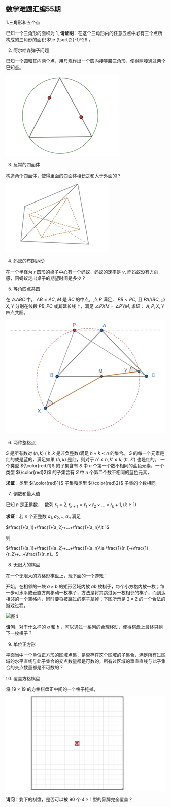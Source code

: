 ## 数学难题汇编55期

1.三角形和五个点

已知一个三角形的面积为 $1,$ **请证明**：在这个三角形内的任意五点中必有三个点所构成的三角形的面积 $\le (\sqrt{2}-1)^2$ 。

2. 阿尔哈森弹子问题

已知一个圆和其内两个点，用尺规作出一个圆内接等腰三角形，使得两腰通过两个已知点。

![图1](/pics/p38-1.png)

3. 反常的四面体

构造两个四面体，使得里面的四面体棱长之和大于外面的？

![图2](/pics/p38-2.png)

4. 蚂蚁的布朗运动

在一个半径为 $r$ 圆形的桌子中心有一个蚂蚁，蚂蚁的速率是 $v,$ 而蚂蚁没有方向感，问蚂蚁走出桌子的期望时间是多少？

5. 等角四点共圆

在 $\triangle ABC$ 中， $AB=AC,$ $M$ 是 $BC$ 的中点，点 $P$ 满足， $PB\lt PC,$ 且 $PA//BC,$ 点 $X,Y$ 分别在线段 $PB,PC$ 或其延长线上，满足 $\angle PXM=\angle PYM,$ 求证： $A,P,X,Y$ 四点共圆。

![图3](/pics/p38-3.png)

6. 两种整格点

$S$ 是所有数对 $(h,k)$ ( $h,k$ 是非负整数)满足 $h+k\lt n$ 的集合。 $S$ 的每一个元素是红的或是蓝的，满足如果 $(h,k)$ 是红，则对于 $h'\le h,k'\le k,(h',k')$ 也是红的。 一个类型 ${\color{red}1}$ 的子集含有 $S$ 中 $n$ 个第一个数不相同的蓝色元素，一个类型 ${\color{red}2}$ 的子集含有 $S$ 中 $n$ 个第二个数不相同的蓝色元素，

**求证**：类型 ${\color{red}1}$ 子集和类型 ${\color{red}2}$ 子集的个数相同。

7. 倒数和最大值


已知 $n$ 是正整数，  数列 $r_1=2,r_{k+1}=r_1\times r_2\times ...\times r_k+1,(k\ge 1)$  

**求证**：若 $n$ 个正整数 $a_1,a_2,..,a_n$ 满足

$\frac{1}{a_1}+\frac{1}{a_2}+...+\frac{1}{a_n}\lt 1$

则 

$\frac{1}{a_1}+\frac{1}{a_2}+...+\frac{1}{a_n}\le \frac{1}{r_1}+\frac{1}{r_2}+...+\frac{1}{r_n}。$

8. 无限大的棋盘

在一个无限大的方格形棋盘上，玩下面的一个游戏：

开始，在相邻的一块 $a\times b$ 的矩形区域内放 $ab$ 枚棋子，每个小方格内放一枚；每一步可水平或垂直方向移动一枚棋子，方法是将其跳过另一枚相邻的棋子，而到达相邻的一个空格内，同时要将被跳过的棋子拿掉；下图所示是 $2\times 2$ 的一个合法的游戏过程，

![图4](/pics/p38-4.png)

**请问**，对于什么样的 $a$ 和 $b$ ，可以通过一系列的合理移动，使得棋盘上最终只剩下一枚棋子？

9. 单位正方形

平面当中一个单位正方形的区域点集，是否存在这个区域的子集合，满足所有过区域的水平直线与此子集合的交点数量都是可数的，所有过区域的垂直直线与此子集合的交点数量都是不可数的？

10. 覆盖方格棋盘

将 $19\times 19$ 的方格棋盘正中间的一个格子挖掉，

![图5](/pics/p38-5.png)

**请问**：剩下的棋盘，是否可以被 $90$ 个 $4\times 1$ 型的骨牌完全覆盖？



